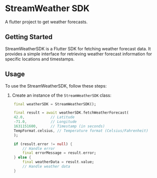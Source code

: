 # StreamWeather SDK

A flutter project to get weather forecasts.

## Getting Started

StreamWeatherSDK is a Flutter SDK for fetching weather forecast data. It provides a simple interface for retrieving weather forecast information for specific locations and timestamps.

## Usage

To use the StreamWeatherSDK, follow these steps:

1. Create an instance of the `StreamWeatherSDK` class:

```dart
    final weatherSDK = StreamWeatherSDK();

    final result = await weatherSDK.fetchWeatherForecast(
    42.0,            // Latitude
    -71.0,           // Longitude
    1631151600,      // Timestamp (in seconds)
    TempFormat.celsius, // Temperature format (Celsius/Fahrenheit)
    );

    if (result.error != null) {
        // Handle error
        final errorMessage = result.error;
    } else {
        final weatherData = result.value;
        // Handle weather data
    }
```

